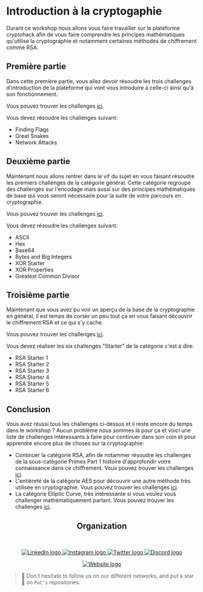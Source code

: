 
# Introduction à la cryptogaphie

Durant ce workshop nous allons vous faire travailler sur la plateforme cryptohack afin de vous faire comprendre les principes mathématiques qu'utilise la cryptographie et notamment certaines méthodes de chiffrement comme RSA.

## Première partie
Dans cette première partie, vous allez devoir résoudre les trois challenges d'introduction de la plateforme qui vont vous introduire à celle-ci ainsi qu'à son fonctionnement.

Vous pouvez trouver les challenges [ici](https://cryptohack.org/challenges/introduction/).

Vous devez résoudre les challenges suivant:
 - Finding Flags
 - Great Snakes
 - Network Attacks

## Deuxième partie
Maintenant nous allons rentrer dans le vif du sujet en vous faisant résoudre les premiers challenges de la catégorie général. Cette catégorie regroupe des challenges sur l'encodage mais aussi sur des principes mathématiques de base qui vous seront nécessaire pour la suite de votre parcours en cryptographie.

Vous pouvez trouver les challenges [ici](https://cryptohack.org/challenges/general/).

Vous devez résoudre les challenges suivant:

- ASCII
- Hex
- Base64
- Bytes and Big Integers
- XOR Starter
- XOR Properties
- Greatest Common Divisor

## Troisième partie
 Maintenant que vous avez pu voir un aperçu de la base de la cryptographie en général, il est temps de corser un peu tout ça en vous faisant découvrir le chiffrement RSA et ce qui s'y cache.

 Vous pouvez trouver les challenges [ici](https://cryptohack.org/challenges/rsa/).

Vous devez réaliser les six challenges "Starter" de la catégorie c'est à dire:
 - RSA Starter 1
 - RSA Starter 2
 - RSA Starter 3
 - RSA Starter 4
 - RSA Starter 5
 - RSA Starter 6

## Conclusion
Vous avez réussi tous les challenges ci-dessus et il reste encore du temps dans le workshop ?
Aucun problème nous sommes là pour ça et voici une liste de challenges intéressants à faire pour continuer dans son coin et pour apprendre encore plus de choses sur la cryptographie:

- Continuer la catégorie RSA, afin de notammer résoudre les challenges de la sous-catégorie Primes Part 1 histoire d'approfondir votre connaissance dans ce chiffrement. Vous pouvez trouver les challenges [ici](https://cryptohack.org/challenges/rsa/).
- L'entièreté de la catégorie AES pour découvrir une autre méthode très utilisée en cryptographie. Vous pouvez trouver les challenges [ici](https://cryptohack.org/challenges/aes/).
- La catégorie Elliptic Curve, très intéressante si vous voulez vous challenger mathématiquement parlant. Vous pouvez trouver les challenges [ici](https://cryptohack.org/challenges/ecc/).

<h2 align=center>
Organization
</h2>
<br/>
<p align='center'>
    <a href="https://www.linkedin.com/company/pocinnovation/mycompany/">
        <img src="https://img.shields.io/badge/LinkedIn-0077B5?style=for-the-badge&logo=linkedin&logoColor=white" alt="LinkedIn logo">
    </a>
    <a href="https://www.instagram.com/pocinnovation/">
        <img src="https://img.shields.io/badge/Instagram-E4405F?style=for-the-badge&logo=instagram&logoColor=white" alt="Instagram logo"
>
    </a>
    <a href="https://twitter.com/PoCInnovation">
        <img src="https://img.shields.io/badge/Twitter-1DA1F2?style=for-the-badge&logo=twitter&logoColor=white" alt="Twitter logo">
    </a>
    <a href="https://discord.com/invite/Yqq2ADGDS7">
        <img src="https://img.shields.io/badge/Discord-7289DA?style=for-the-badge&logo=discord&logoColor=white" alt="Discord logo">
    </a>
</p>
<p align=center>
    <a href="https://www.poc-innovation.fr/">
        <img src="https://img.shields.io/badge/WebSite-1a2b6d?style=for-the-badge&logo=GitHub Sponsors&logoColor=white" alt="Website logo">
    </a>
</p>

> 🚀 Don't hesitate to follow us on our different networks, and put a star 🌟 on `PoC's` repositories.

